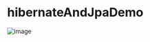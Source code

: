 # hibernateAndJpaDemo

![image](https://user-images.githubusercontent.com/99371051/222705440-0db27ade-e439-499e-abfd-c8f7a31193be.png)
